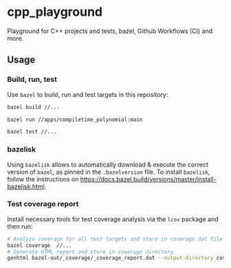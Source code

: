 # cpp_playground

Playground for C++ projects and tests, bazel, Github Workflows (CI) and more.

## Usage

### Build, run, test

Use `bazel` to build, run and test targets in this repository:

```sh
bazel build //...
```

```sh
bazel run //apps/compiletime_polynomial:main
```

```sh
bazel test //...
```

### bazelisk

Using `bazelisk` allows to automatically download & execute the correct version of `bazel`, as pinned in the `.bazelversion` file. To install `bazelisk`, follow
the instructions on https://docs.bazel.build/versions/master/install-bazelisk.html.

### Test coverage report

Install necessary tools for test coverage analysis via the `lcov` package and then run:

```sh
# Analyze coverage for all test targets and store in coverage.dat file
bazel coverage  //...
# Generate HTML report and store in coverage directory
genhtml bazel-out/_coverage/_coverage_report.dat --output-directory coverage
```
